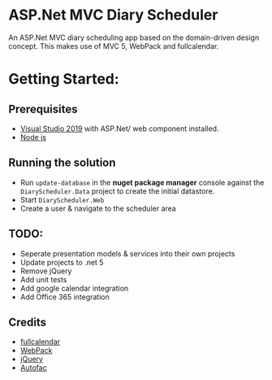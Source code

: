 # ASP.Net MVC Diary Scheduler
An ASP.Net MVC diary scheduling app based on the domain-driven design concept. This makes use of MVC 5, WebPack and fullcalendar.

# Getting Started:
## Prerequisites
- [Visual Studio 2019](https://visualstudio.microsoft.com/) with ASP.Net/ web component installed.
- [Node js](https://nodejs.org/en/)

## Running the solution
- Run `update-database` in the **nuget package manager** console against the `DiaryScheduler.Data` project to create the initial datastore.
- Start `DiaryScheduler.Web`
- Create a user & navigate to the scheduler area

## TODO:
- Seperate presentation models & services into their own projects
- Update projects to .net 5
- Remove jQuery
- Add unit tests
- Add google calendar integration
- Add Office 365 integration

## Credits

- [fullcalendar](https://fullcalendar.io/)
- [WebPack](https://webpack.js.org/)
- [jQuery](https://jquery.com/)
- [Autofac](https://autofac.org/)
